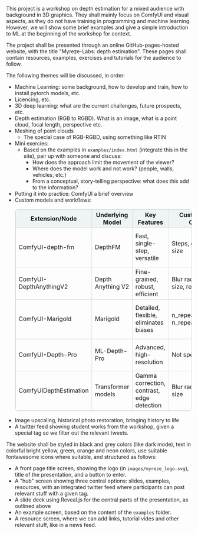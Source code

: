 This project is a workshop on depth estimation for a mixed audience with background in 3D graphics. They shall mainly focus on ComfyUI and visual aspects, as they do not have training in programming and machine learning. However, we will show some brief examples and give a simple introduction to ML at the beginning of the workshop for context.

The project shall be presented through an online GitHub-pages-hosted website, with the title "Myreze-Labs: depth estimation". These pages shall contain resources, examples, exercises and tutorials for the audience to follow. 

The following themes will be discussed, in order:
- Machine Learning: some background, how to develop and train, how to install pytorch models, etc.
- Licencing, etc.
- 3D deep learning: what are the current challenges, future prospects, etc.
- Depth estimation (RGB to RGBD). What is an image, what is a point cloud, focal length, perspective etc. 
- Meshing of point clouds
    - The special case of RGB-RGBD, using something like RTIN 
- Mini exercies: 
    - Based on the examples in `examples/index.html` (integrate this in the site), pair up with someone and discuss:
        - How does the approach limit the movement of the viewer?
        - Where does the model work and not work? (people, walls, vehicles, etc.)
        - From a conceptual, story-telling perspective: what does this add to the information?
- Putting it into practice: ComfyUI a brief overview
- Custom models and workflows:<div class="css-175oi2r r-lltvgl r-1l7z4oj r-13qz1uu"><table style="border-style: solid; border-color: rgb(207, 217, 222); border-width: 1px; border-radius: 8px; border-collapse: collapse;"><tr style="border-style: solid; border-color: rgb(207, 217, 222); border-width: 1px; border-collapse: collapse;"><th style="border-style: solid; border-color: rgb(207, 217, 222); border-width: 1px; border-collapse: collapse; font-weight: 700; background-color: rgb(239, 243, 244);"><div class="css-175oi2r r-1adg3ll r-11f147o r-3o4zer"><div dir="ltr" class="css-146c3p1 r-bcqeeo r-1ttztb7 r-qvutc0 r-37j5jr r-a023e6 r-16dba41 r-a8ghvy" style="color: rgb(15, 20, 25);"><span class="css-1jxf684 r-bcqeeo r-1ttztb7 r-qvutc0 r-poiln3">Extension/Node</span></div></div></th><th style="border-style: solid; border-color: rgb(207, 217, 222); border-width: 1px; border-collapse: collapse; font-weight: 700; background-color: rgb(239, 243, 244);"><div class="css-175oi2r r-1adg3ll r-11f147o r-3o4zer"><div dir="ltr" class="css-146c3p1 r-bcqeeo r-1ttztb7 r-qvutc0 r-37j5jr r-a023e6 r-16dba41 r-a8ghvy" style="color: rgb(15, 20, 25);"><span class="css-1jxf684 r-bcqeeo r-1ttztb7 r-qvutc0 r-poiln3">Underlying Model</span></div></div></th><th style="border-style: solid; border-color: rgb(207, 217, 222); border-width: 1px; border-collapse: collapse; font-weight: 700; background-color: rgb(239, 243, 244);"><div class="css-175oi2r r-1adg3ll r-11f147o r-3o4zer"><div dir="ltr" class="css-146c3p1 r-bcqeeo r-1ttztb7 r-qvutc0 r-37j5jr r-a023e6 r-16dba41 r-a8ghvy" style="color: rgb(15, 20, 25);"><span class="css-1jxf684 r-bcqeeo r-1ttztb7 r-qvutc0 r-poiln3">Key Features</span></div></div></th><th style="border-style: solid; border-color: rgb(207, 217, 222); border-width: 1px; border-collapse: collapse; font-weight: 700; background-color: rgb(239, 243, 244);"><div class="css-175oi2r r-1adg3ll r-11f147o r-3o4zer"><div dir="ltr" class="css-146c3p1 r-bcqeeo r-1ttztb7 r-qvutc0 r-37j5jr r-a023e6 r-16dba41 r-a8ghvy" style="color: rgb(15, 20, 25);"><span class="css-1jxf684 r-bcqeeo r-1ttztb7 r-qvutc0 r-poiln3">Customization Options</span></div></div></th><th style="border-style: solid; border-color: rgb(207, 217, 222); border-width: 1px; border-collapse: collapse; font-weight: 700; background-color: rgb(239, 243, 244);"><div class="css-175oi2r r-1adg3ll r-11f147o r-3o4zer"><div dir="ltr" class="css-146c3p1 r-bcqeeo r-1ttztb7 r-qvutc0 r-37j5jr r-a023e6 r-16dba41 r-a8ghvy" style="color: rgb(15, 20, 25);"><span class="css-1jxf684 r-bcqeeo r-1ttztb7 r-qvutc0 r-poiln3">Use Case Example</span></div></div></th></tr><tr style="border-style: solid; border-color: rgb(207, 217, 222); border-width: 1px; border-collapse: collapse;"><td style="border-style: solid; border-color: rgb(207, 217, 222); border-width: 1px; border-collapse: collapse;"><div class="css-175oi2r r-1adg3ll r-11f147o r-3o4zer"><div dir="ltr" class="css-146c3p1 r-bcqeeo r-1ttztb7 r-qvutc0 r-37j5jr r-a023e6 r-16dba41 r-a8ghvy" style="color: rgb(15, 20, 25);"><span class="css-1jxf684 r-bcqeeo r-1ttztb7 r-qvutc0 r-poiln3">ComfyUI-depth-fm</span></div></div></td><td style="border-style: solid; border-color: rgb(207, 217, 222); border-width: 1px; border-collapse: collapse;"><div class="css-175oi2r r-1adg3ll r-11f147o r-3o4zer"><div dir="ltr" class="css-146c3p1 r-bcqeeo r-1ttztb7 r-qvutc0 r-37j5jr r-a023e6 r-16dba41 r-a8ghvy" style="color: rgb(15, 20, 25);"><span class="css-1jxf684 r-bcqeeo r-1ttztb7 r-qvutc0 r-poiln3">DepthFM</span></div></div></td><td style="border-style: solid; border-color: rgb(207, 217, 222); border-width: 1px; border-collapse: collapse;"><div class="css-175oi2r r-1adg3ll r-11f147o r-3o4zer"><div dir="ltr" class="css-146c3p1 r-bcqeeo r-1ttztb7 r-qvutc0 r-37j5jr r-a023e6 r-16dba41 r-a8ghvy" style="color: rgb(15, 20, 25);"><span class="css-1jxf684 r-bcqeeo r-1ttztb7 r-qvutc0 r-poiln3">Fast, single-step, versatile</span></div></div></td><td style="border-style: solid; border-color: rgb(207, 217, 222); border-width: 1px; border-collapse: collapse;"><div class="css-175oi2r r-1adg3ll r-11f147o r-3o4zer"><div dir="ltr" class="css-146c3p1 r-bcqeeo r-1ttztb7 r-qvutc0 r-37j5jr r-a023e6 r-16dba41 r-a8ghvy" style="color: rgb(15, 20, 25);"><span class="css-1jxf684 r-bcqeeo r-1ttztb7 r-qvutc0 r-poiln3">Steps, ensemble size</span></div></div></td><td style="border-style: solid; border-color: rgb(207, 217, 222); border-width: 1px; border-collapse: collapse;"><div class="css-175oi2r r-1adg3ll r-11f147o r-3o4zer"><div dir="ltr" class="css-146c3p1 r-bcqeeo r-1ttztb7 r-qvutc0 r-37j5jr r-a023e6 r-16dba41 r-a8ghvy" style="color: rgb(15, 20, 25);"><span class="css-1jxf684 r-bcqeeo r-1ttztb7 r-qvutc0 r-poiln3">Quick depth maps for real-time apps</span></div></div></td></tr><tr style="border-style: solid; border-color: rgb(207, 217, 222); border-width: 1px; border-collapse: collapse;"><td style="border-style: solid; border-color: rgb(207, 217, 222); border-width: 1px; border-collapse: collapse;"><div class="css-175oi2r r-1adg3ll r-11f147o r-3o4zer"><div dir="ltr" class="css-146c3p1 r-bcqeeo r-1ttztb7 r-qvutc0 r-37j5jr r-a023e6 r-16dba41 r-a8ghvy" style="color: rgb(15, 20, 25);"><span class="css-1jxf684 r-bcqeeo r-1ttztb7 r-qvutc0 r-poiln3">ComfyUI-DepthAnythingV2</span></div></div></td><td style="border-style: solid; border-color: rgb(207, 217, 222); border-width: 1px; border-collapse: collapse;"><div class="css-175oi2r r-1adg3ll r-11f147o r-3o4zer"><div dir="ltr" class="css-146c3p1 r-bcqeeo r-1ttztb7 r-qvutc0 r-37j5jr r-a023e6 r-16dba41 r-a8ghvy" style="color: rgb(15, 20, 25);"><span class="css-1jxf684 r-bcqeeo r-1ttztb7 r-qvutc0 r-poiln3">Depth Anything V2</span></div></div></td><td style="border-style: solid; border-color: rgb(207, 217, 222); border-width: 1px; border-collapse: collapse;"><div class="css-175oi2r r-1adg3ll r-11f147o r-3o4zer"><div dir="ltr" class="css-146c3p1 r-bcqeeo r-1ttztb7 r-qvutc0 r-37j5jr r-a023e6 r-16dba41 r-a8ghvy" style="color: rgb(15, 20, 25);"><span class="css-1jxf684 r-bcqeeo r-1ttztb7 r-qvutc0 r-poiln3">Fine-grained, robust, efficient</span></div></div></td><td style="border-style: solid; border-color: rgb(207, 217, 222); border-width: 1px; border-collapse: collapse;"><div class="css-175oi2r r-1adg3ll r-11f147o r-3o4zer"><div dir="ltr" class="css-146c3p1 r-bcqeeo r-1ttztb7 r-qvutc0 r-37j5jr r-a023e6 r-16dba41 r-a8ghvy" style="color: rgb(15, 20, 25);"><span class="css-1jxf684 r-bcqeeo r-1ttztb7 r-qvutc0 r-poiln3">Blur radius, median size, resolution</span></div></div></td><td style="border-style: solid; border-color: rgb(207, 217, 222); border-width: 1px; border-collapse: collapse;"><div class="css-175oi2r r-1adg3ll r-11f147o r-3o4zer"><div dir="ltr" class="css-146c3p1 r-bcqeeo r-1ttztb7 r-qvutc0 r-37j5jr r-a023e6 r-16dba41 r-a8ghvy" style="color: rgb(15, 20, 25);"><span class="css-1jxf684 r-bcqeeo r-1ttztb7 r-qvutc0 r-poiln3">Detailed 3D effects in digital art</span></div></div></td></tr><tr style="border-style: solid; border-color: rgb(207, 217, 222); border-width: 1px; border-collapse: collapse;"><td style="border-style: solid; border-color: rgb(207, 217, 222); border-width: 1px; border-collapse: collapse;"><div class="css-175oi2r r-1adg3ll r-11f147o r-3o4zer"><div dir="ltr" class="css-146c3p1 r-bcqeeo r-1ttztb7 r-qvutc0 r-37j5jr r-a023e6 r-16dba41 r-a8ghvy" style="color: rgb(15, 20, 25);"><span class="css-1jxf684 r-bcqeeo r-1ttztb7 r-qvutc0 r-poiln3">ComfyUI-Marigold</span></div></div></td><td style="border-style: solid; border-color: rgb(207, 217, 222); border-width: 1px; border-collapse: collapse;"><div class="css-175oi2r r-1adg3ll r-11f147o r-3o4zer"><div dir="ltr" class="css-146c3p1 r-bcqeeo r-1ttztb7 r-qvutc0 r-37j5jr r-a023e6 r-16dba41 r-a8ghvy" style="color: rgb(15, 20, 25);"><span class="css-1jxf684 r-bcqeeo r-1ttztb7 r-qvutc0 r-poiln3">Marigold</span></div></div></td><td style="border-style: solid; border-color: rgb(207, 217, 222); border-width: 1px; border-collapse: collapse;"><div class="css-175oi2r r-1adg3ll r-11f147o r-3o4zer"><div dir="ltr" class="css-146c3p1 r-bcqeeo r-1ttztb7 r-qvutc0 r-37j5jr r-a023e6 r-16dba41 r-a8ghvy" style="color: rgb(15, 20, 25);"><span class="css-1jxf684 r-bcqeeo r-1ttztb7 r-qvutc0 r-poiln3">Detailed, flexible, eliminates biases</span></div></div></td><td style="border-style: solid; border-color: rgb(207, 217, 222); border-width: 1px; border-collapse: collapse;"><div class="css-175oi2r r-1adg3ll r-11f147o r-3o4zer"><div dir="ltr" class="css-146c3p1 r-bcqeeo r-1ttztb7 r-qvutc0 r-37j5jr r-a023e6 r-16dba41 r-a8ghvy" style="color: rgb(15, 20, 25);"><span class="css-1jxf684 r-bcqeeo r-1ttztb7 r-qvutc0 r-poiln3">n_repeat, n_repeat_batch_size</span></div></div></td><td style="border-style: solid; border-color: rgb(207, 217, 222); border-width: 1px; border-collapse: collapse;"><div class="css-175oi2r r-1adg3ll r-11f147o r-3o4zer"><div dir="ltr" class="css-146c3p1 r-bcqeeo r-1ttztb7 r-qvutc0 r-37j5jr r-a023e6 r-16dba41 r-a8ghvy" style="color: rgb(15, 20, 25);"><span class="css-1jxf684 r-bcqeeo r-1ttztb7 r-qvutc0 r-poiln3">High-quality depth for VFX/3D modeling</span></div></div></td></tr><tr style="border-style: solid; border-color: rgb(207, 217, 222); border-width: 1px; border-collapse: collapse;"><td style="border-style: solid; border-color: rgb(207, 217, 222); border-width: 1px; border-collapse: collapse;"><div class="css-175oi2r r-1adg3ll r-11f147o r-3o4zer"><div dir="ltr" class="css-146c3p1 r-bcqeeo r-1ttztb7 r-qvutc0 r-37j5jr r-a023e6 r-16dba41 r-a8ghvy" style="color: rgb(15, 20, 25);"><span class="css-1jxf684 r-bcqeeo r-1ttztb7 r-qvutc0 r-poiln3">ComfyUI-Depth-Pro</span></div></div></td><td style="border-style: solid; border-color: rgb(207, 217, 222); border-width: 1px; border-collapse: collapse;"><div class="css-175oi2r r-1adg3ll r-11f147o r-3o4zer"><div dir="ltr" class="css-146c3p1 r-bcqeeo r-1ttztb7 r-qvutc0 r-37j5jr r-a023e6 r-16dba41 r-a8ghvy" style="color: rgb(15, 20, 25);"><span class="css-1jxf684 r-bcqeeo r-1ttztb7 r-qvutc0 r-poiln3">ML-Depth-Pro</span></div></div></td><td style="border-style: solid; border-color: rgb(207, 217, 222); border-width: 1px; border-collapse: collapse;"><div class="css-175oi2r r-1adg3ll r-11f147o r-3o4zer"><div dir="ltr" class="css-146c3p1 r-bcqeeo r-1ttztb7 r-qvutc0 r-37j5jr r-a023e6 r-16dba41 r-a8ghvy" style="color: rgb(15, 20, 25);"><span class="css-1jxf684 r-bcqeeo r-1ttztb7 r-qvutc0 r-poiln3">Advanced, high-resolution</span></div></div></td><td style="border-style: solid; border-color: rgb(207, 217, 222); border-width: 1px; border-collapse: collapse;"><div class="css-175oi2r r-1adg3ll r-11f147o r-3o4zer"><div dir="ltr" class="css-146c3p1 r-bcqeeo r-1ttztb7 r-qvutc0 r-37j5jr r-a023e6 r-16dba41 r-a8ghvy" style="color: rgb(15, 20, 25);"><span class="css-1jxf684 r-bcqeeo r-1ttztb7 r-qvutc0 r-poiln3">Not specified</span></div></div></td><td style="border-style: solid; border-color: rgb(207, 217, 222); border-width: 1px; border-collapse: collapse;"><div class="css-175oi2r r-1adg3ll r-11f147o r-3o4zer"><div dir="ltr" class="css-146c3p1 r-bcqeeo r-1ttztb7 r-qvutc0 r-37j5jr r-a023e6 r-16dba41 r-a8ghvy" style="color: rgb(15, 20, 25);"><span class="css-1jxf684 r-bcqeeo r-1ttztb7 r-qvutc0 r-poiln3">Enhanced depth perception in UI</span></div></div></td></tr><tr style="border-style: solid; border-color: rgb(207, 217, 222); border-width: 1px; border-collapse: collapse;"><td style="border-style: solid; border-color: rgb(207, 217, 222); border-width: 1px; border-collapse: collapse;"><div class="css-175oi2r r-1adg3ll r-11f147o r-3o4zer"><div dir="ltr" class="css-146c3p1 r-bcqeeo r-1ttztb7 r-qvutc0 r-37j5jr r-a023e6 r-16dba41 r-a8ghvy" style="color: rgb(15, 20, 25);"><span class="css-1jxf684 r-bcqeeo r-1ttztb7 r-qvutc0 r-poiln3">ComfyUIDepthEstimation</span></div></div></td><td style="border-style: solid; border-color: rgb(207, 217, 222); border-width: 1px; border-collapse: collapse;"><div class="css-175oi2r r-1adg3ll r-11f147o r-3o4zer"><div dir="ltr" class="css-146c3p1 r-bcqeeo r-1ttztb7 r-qvutc0 r-37j5jr r-a023e6 r-16dba41 r-a8ghvy" style="color: rgb(15, 20, 25);"><span class="css-1jxf684 r-bcqeeo r-1ttztb7 r-qvutc0 r-poiln3">Transformer models</span></div></div></td><td style="border-style: solid; border-color: rgb(207, 217, 222); border-width: 1px; border-collapse: collapse;"><div class="css-175oi2r r-1adg3ll r-11f147o r-3o4zer"><div dir="ltr" class="css-146c3p1 r-bcqeeo r-1ttztb7 r-qvutc0 r-37j5jr r-a023e6 r-16dba41 r-a8ghvy" style="color: rgb(15, 20, 25);"><span class="css-1jxf684 r-bcqeeo r-1ttztb7 r-qvutc0 r-poiln3">Gamma correction, contrast, edge detection</span></div></div></td><td style="border-style: solid; border-color: rgb(207, 217, 222); border-width: 1px; border-collapse: collapse;"><div class="css-175oi2r r-1adg3ll r-11f147o r-3o4zer"><div dir="ltr" class="css-146c3p1 r-bcqeeo r-1ttztb7 r-qvutc0 r-37j5jr r-a023e6 r-16dba41 r-a8ghvy" style="color: rgb(15, 20, 25);"><span class="css-1jxf684 r-bcqeeo r-1ttztb7 r-qvutc0 r-poiln3">Blur radius, median size</span></div></div></td><td style="border-style: solid; border-color: rgb(207, 217, 222); border-width: 1px; border-collapse: collapse;"><div class="css-175oi2r r-1adg3ll r-11f147o r-3o4zer"><div dir="ltr" class="css-146c3p1 r-bcqeeo r-1ttztb7 r-qvutc0 r-37j5jr r-a023e6 r-16dba41 r-a8ghvy" style="color: rgb(15, 20, 25);"><span class="css-1jxf684 r-bcqeeo r-1ttztb7 r-qvutc0 r-poiln3">Enhanced depth maps with post-processing</span></div></div></td></tr></table></div>
- Image upscaling, historical photo restoration, bringing history to life
- A twitter feed showing student works from the workshop, given a special tag so we filter out the relevant tweets.


The website shall be styled in black and grey colors (like dark mode), text in colorful bright yellow, green, orange and neon colors, use suitable fontawesome icons where suitable, and structured as follows:
- A front page title screen, showing the logo (in `images/myreze_logo.svg`), title of the presentation, and a button to enter.
- A "hub" screen showing three central options: slides, examples, resources, with an integrated twitter feed where participants can post relevant stuff with a given tag.
- A slide deck using Reveal.js for the central parts of the presentation, as outlined above
- An example screen, based on the content of the `examples` folder.
- A resource screen, where we can add links, tutorial vides and other relevant stuff, like in a news feed.





